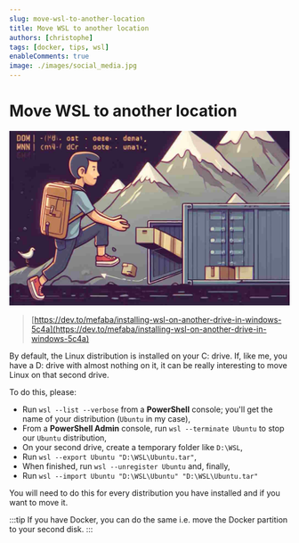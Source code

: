 ```yaml
---
slug: move-wsl-to-another-location
title: Move WSL to another location
authors: [christophe]
tags: [docker, tips, wsl]
enableComments: true
image: ./images/social_media.jpg
---
```

# Move WSL to another location

![Move WSL to another location](./images/header.jpg)

> [https://dev.to/mefaba/installing-wsl-on-another-drive-in-windows-5c4a](https://dev.to/mefaba/installing-wsl-on-another-drive-in-windows-5c4a)

By default, the Linux distribution is installed on your C: drive. If, like me, you have a D: drive with almost nothing on it, it can be really interesting to move Linux on that second drive.

<!-- truncate -->

To do this, please:

* Run `wsl --list --verbose` from a **PowerShell** console; you'll get the name of your distribution (`Ubuntu` in my case),
* From a **PowerShell Admin** console, run `wsl --terminate Ubuntu` to stop our `Ubuntu` distribution,
* On your second drive, create a temporary folder like `D:\WSL`,
* Run `wsl --export Ubuntu "D:\WSL\Ubuntu.tar"`,
* When finished, run `wsl --unregister Ubuntu` and, finally,
* Run `wsl --import Ubuntu "D:\WSL\Ubuntu" "D:\WSL\Ubuntu.tar"`

You will need to do this for every distribution you have installed and if you want to move it.

:::tip
If you have Docker, you can do the same i.e. move the Docker partition to your second disk.
:::
